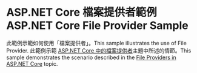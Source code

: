 # <a name="aspnet-core-file-provider-sample"></a><span data-ttu-id="ae6cc-101">ASP.NET Core 檔案提供者範例</span><span class="sxs-lookup"><span data-stu-id="ae6cc-101">ASP.NET Core File Provider Sample</span></span>

<span data-ttu-id="ae6cc-102">此範例示範如何使用「檔案提供者」。</span><span class="sxs-lookup"><span data-stu-id="ae6cc-102">This sample illustrates the use of File Provider.</span></span> <span data-ttu-id="ae6cc-103">此範例示範 [ASP.NET Core 中的檔案提供者](https://docs.microsoft.com/aspnet/core/fundamentals/file-providers)主題中所述的情節。</span><span class="sxs-lookup"><span data-stu-id="ae6cc-103">This sample demonstrates the scenario described in the [File Providers in ASP.NET Core](https://docs.microsoft.com/aspnet/core/fundamentals/file-providers) topic.</span></span>
